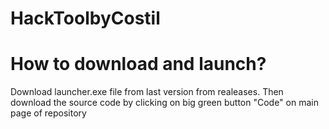 # HackToolbyCostil
# How to download and launch?
Download launcher.exe file from last version from realeases. Then download the source code by clicking on big green button "Code" on main page of repository
